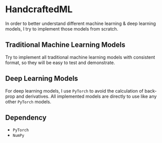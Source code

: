 # HandcraftedML
In order to better understand different machine learning & deep learning models, I try to implement those models from scratch.

## Traditional Machine Learning Models
Try to implement all traditional machine learning models with consistent format, so they will be easy to test and demonstrate.

## Deep Learning Models
For deep learning models, I use `PyTorch` to avoid the calculation of back-prop and derivatives. All implemented models are directly to use like any other `PyTorch` models.

## Dependency
- `PyTorch`
- `NumPy`